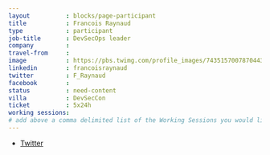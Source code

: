 ```yaml
---
layout          : blocks/page-participant
title           : Francois Raynaud
type            : participant
job-title       : DevSecOps leader
company         :
travel-from     :
image           : https://pbs.twimg.com/profile_images/743515700787044352/9buHsI0a_400x400.jpg
linkedin        : francoisraynaud
twitter         : F_Raynaud
facebook        :
status          : need-content
villa           : DevSecCon
ticket          : 5x24h
working sessions:
# add above a comma delimited list of the Working Sessions you would like to attend (use the session's title)
---
```


* [Twitter](https://twitter.com/devseccon)
